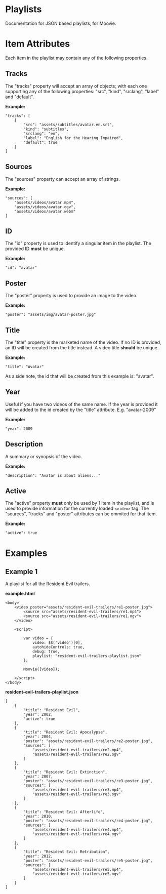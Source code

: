 Playlists
=========
Documentation for JSON based playlists, for Moovie.

# Item Attributes
Each item in the playlist may contain any of the following properties.

## Tracks
The "tracks" property will accept an array of 
objects; with each one supporting any of the 
following properties: "src", "kind", "srclang", 
"label" and "default".

**Example:**

```
"tracks": [
    {
        "src": "assets/subtitles/avatar.en.srt",
        "kind": "subtitles",
        "srclang": "en",
        "label": "English for the Hearing Impaired",
        "default": true
    }
]
```

## Sources
The "sources" property can accept an array of 
strings.

**Example:**

```
"sources": [
    "assets/videos/avatar.mp4",
    "assets/videos/avatar.ogv",
    "assets/videos/avatar.webm"
]
```

## ID
The "id" property is used to identify a singular 
item in the playlist. The provided ID **must** be
unique.

**Example:**

```
"id": "avatar"
```

## Poster
The "poster" property is used to provide an 
image to the video.

**Example:**

```
"poster": "assets/img/avatar-poster.jpg"
```

## Title
The "title" property is the marketed name of the
video. If no ID is provided, an ID will be created
from the title instead. A video title **should** 
be unique.

**Example:**

```
"title": "Avatar"
```

As a side note, the id that will be created from 
this example is: "avatar".

## Year
Useful if you have two videos of the same name. If 
the year is provided it will be added to the id 
created by the "title" attribute. E.g. "avatar-2009"

**Example:**

```
"year": 2009
```

## Description
A summary or synopsis of the video.

**Example:**

```
"description": "Avatar is about aliens..."
```

## Active
The "active" property **must** only be used by 1 item 
in the playlist, and is used to provide information for 
the currently loaded ```<video>``` tag. The "sources", 
"tracks" and "poster" attributes can be ommited for that 
item.

**Example:**

```
"active": true
```

# Examples

## Example 1
A playlist for all the Resident Evil trailers.

**example.html**
```
<body>
    <video poster="assets/resident-evil-trailers/re1-poster.jpg">
        <source src="assets/resident-evil-trailers/re1.mp4">
        <source src="assets/resident-evil-trailers/re1.ogv">
    </video>
    
    <script>
        
        var video = {
            video: $$('video')[0],
            autohideControls: true,
            debug: true,
            playlist: "resident-evil-trailers-playlist.json"
        };
        
        Moovie([video]);
        
    </script>
</body>
```

**resident-evil-trailers-playlist.json**

```
[
    {
        "title": "Resident Evil",
        "year": 2002,
        "active": true
    },
    {
        "title": "Resident Evil: Apocalypse",
        "year": 2004,
        "poster": "assets/resident-evil-trailers/re2-poster.jpg",
        "sources": [
            "assets/resident-evil-trailers/re2.mp4",
            "assets/resident-evil-trailers/re2.ogv"
        ]
    },
    {
        "title": "Resident Evil: Extinction",
        "year": 2007,
        "poster": "assets/resident-evil-trailers/re3-poster.jpg",
        "sources": [
            "assets/resident-evil-trailers/re3.mp4",
            "assets/resident-evil-trailers/re3.ogv"
        ]
    },
    {
        "title": "Resident Evil: Afterlife",
        "year": 2010,
        "poster": "assets/resident-evil-trailers/re4-poster.jpg",
        "sources": [
            "assets/resident-evil-trailers/re4.mp4",
            "assets/resident-evil-trailers/re4.ogv"
        ]
    },
    {
        "title": "Resident Evil: Retribution",
        "year": 2012,
        "poster": "assets/resident-evil-trailers/re5-poster.jpg",
        "sources": [
            "assets/resident-evil-trailers/re5.mp4",
            "assets/resident-evil-trailers/re5.ogv"
        ]
    }
]
```